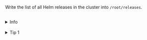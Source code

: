 

Write the list of all Helm releases in the cluster into `/root/releases`.




<br>
<details><summary>Info</summary>
<br>

```plain
Helm Chart: Kubernetes YAML template-files combined into a single package, Values allow customisation

Helm Release: Installed instance of a Chart

Helm Values: Allow to customise the YAML template-files in a Chart when creating a Release
```

</details>





<br>
<details><summary>Tip 1</summary>
<br>

```plain
helm ls
```{{exec}}

</details>



<br>
<details><summary>Tip 2</summary>
<br>

```plain
helm ls -A
```{{exec}}

</details>


<br>
<details><summary>Solution</summary>
<br>

Helm charts can be installed in any *Namespaces*, so here we have to look in all.

<br>

```plain
helm ls -A > /root/releases
```{{exec}}

</details>
